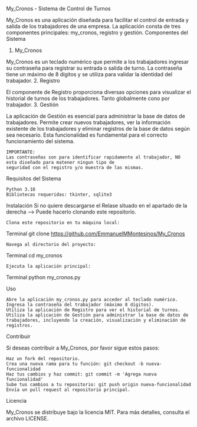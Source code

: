 My_Cronos - Sistema de Control de Turnos

My_Cronos es una aplicación diseñada para facilitar el control de entrada y salida de los trabajadores de una empresa. La aplicación consta de tres componentes principales: my_cronos, registro y gestión.
Componentes del Sistema

1. My_Cronos

My_Cronos es un teclado numérico que permite a los trabajadores ingresar su contraseña para registrar su entrada o salida de turno. La contraseña tiene un máximo de 8 dígitos y se utiliza para validar la identidad del trabajador.
2. Registro

El componente de Registro proporciona diversas opciones para visualizar el historial de turnos de los trabajadores. Tanto globalmente cono por trabajador.
3. Gestión

La aplicación de Gestión es esencial para administrar la base de datos de trabajadores. Permite crear nuevos trabajadores, ver la información existente de los trabajadores y eliminar registros de la base de datos según sea necesario. Esta funcionalidad es fundamental para el correcto funcionamiento del sistema.

    IMPORTANTE:
    Las contraseñas son para identificar rapidamente al trabajador, NO esta diseñado para matener ningun tipo de 
    seguridad con el registro y/o muestra de las mismas.

Requisitos del Sistema

    Python 3.10
    Bibliotecas requeridas: tkinter, sqlite3

Instalación
    Si no quiere descargarse el Relase situado en el apartado de la derecha -->
    Puede hacerlo clonando este repositorio.

    Clona este repositorio en tu máquina local:
Terminal
    git clone <https://github.com/EmmanuelMMontesinos/My_Cronos>

    Navega al directorio del proyecto:
Terminal
    cd my_cronos

    Ejecuta la aplicación principal:
Terminal
    python my_cronos.py

Uso

    Abre la aplicación my_cronos.py para acceder al teclado numérico.
    Ingresa la contraseña del trabajador (máximo 8 dígitos).
    Utiliza la aplicación de Registro para ver el historial de turnos.
    Utiliza la aplicación de Gestión para administrar la base de datos de trabajadores, incluyendo la creación, visualización y eliminación de registros.

Contribuir

Si deseas contribuir a My_Cronos, por favor sigue estos pasos:

    Haz un fork del repositorio.
    Crea una nueva rama para tu función: git checkout -b nueva-funcionalidad
    Haz tus cambios y haz commit: git commit -m 'Agrega nueva funcionalidad'
    Sube tus cambios a tu repositorio: git push origin nueva-funcionalidad
    Envía un pull request al repositorio principal.

Licencia

My_Cronos se distribuye bajo la licencia MIT. Para más detalles, consulta el archivo LICENSE.
